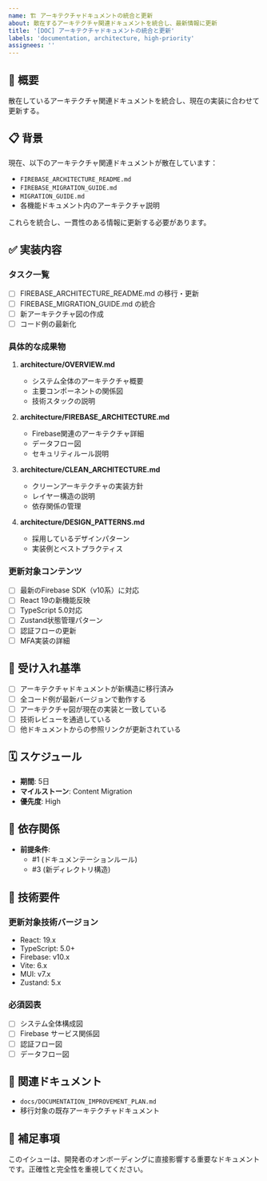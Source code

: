 ```yaml
---
name: 🏗️ アーキテクチャドキュメントの統合と更新
about: 散在するアーキテクチャ関連ドキュメントを統合し、最新情報に更新
title: '[DOC] アーキテクチャドキュメントの統合と更新'
labels: 'documentation, architecture, high-priority'
assignees: ''
---
```


## 🎯 概要

散在しているアーキテクチャ関連ドキュメントを統合し、現在の実装に合わせて更新する。

## 📋 背景

現在、以下のアーキテクチャ関連ドキュメントが散在しています：

- `FIREBASE_ARCHITECTURE_README.md`
- `FIREBASE_MIGRATION_GUIDE.md`
- `MIGRATION_GUIDE.md`
- 各機能ドキュメント内のアーキテクチャ説明

これらを統合し、一貫性のある情報に更新する必要があります。

## ✅ 実装内容

### タスク一覧

- [ ] FIREBASE_ARCHITECTURE_README.md の移行・更新
- [ ] FIREBASE_MIGRATION_GUIDE.md の統合
- [ ] 新アーキテクチャ図の作成
- [ ] コード例の最新化

### 具体的な成果物

1. **architecture/OVERVIEW.md**
   - システム全体のアーキテクチャ概要
   - 主要コンポーネントの関係図
   - 技術スタックの説明

2. **architecture/FIREBASE_ARCHITECTURE.md**
   - Firebase関連のアーキテクチャ詳細
   - データフロー図
   - セキュリティルール説明

3. **architecture/CLEAN_ARCHITECTURE.md**
   - クリーンアーキテクチャの実装方針
   - レイヤー構造の説明
   - 依存関係の管理

4. **architecture/DESIGN_PATTERNS.md**
   - 採用しているデザインパターン
   - 実装例とベストプラクティス

### 更新対象コンテンツ

- [ ] 最新のFirebase SDK（v10系）に対応
- [ ] React 19の新機能反映
- [ ] TypeScript 5.0対応
- [ ] Zustand状態管理パターン
- [ ] 認証フローの更新
- [ ] MFA実装の詳細

## 📐 受け入れ基準

- [ ] アーキテクチャドキュメントが新構造に移行済み
- [ ] 全コード例が最新バージョンで動作する
- [ ] アーキテクチャ図が現在の実装と一致している
- [ ] 技術レビューを通過している
- [ ] 他ドキュメントからの参照リンクが更新されている

## 🗓️ スケジュール

- **期間**: 5日
- **マイルストーン**: Content Migration
- **優先度**: High

## 🔗 依存関係

- **前提条件**: 
  - #1 (ドキュメンテーションルール)
  - #3 (新ディレクトリ構造)

## 🎯 技術要件

### 更新対象技術バージョン

- React: 19.x
- TypeScript: 5.0+
- Firebase: v10.x
- Vite: 6.x
- MUI: v7.x
- Zustand: 5.x

### 必須図表

- [ ] システム全体構成図
- [ ] Firebase サービス関係図
- [ ] 認証フロー図
- [ ] データフロー図

## 📎 関連ドキュメント

- `docs/DOCUMENTATION_IMPROVEMENT_PLAN.md`
- 移行対象の既存アーキテクチャドキュメント

## 📝 補足事項

このイシューは、開発者のオンボーディングに直接影響する重要なドキュメントです。正確性と完全性を重視してください。
